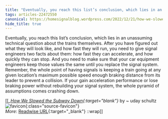 ```yaml
---
title: "Eventually, you reach this list’s conclusion, which lies in an ..."
tags: articles-22472550
canonical: https://homesignalblog.wordpress.com/2022/12/21/how-we-slowed-the-subway-down/
hide_title: true
---
```


Eventually, you reach this list’s conclusion, which lies in an unassuming technical question about the trains themselves. After you have figured out what they will look like, and how fast they will run, you need to give signal engineers two facts about them: how fast they can accelerate, and how quickly they can stop. And you need to make sure that your car equipment engineers keep those values the same until you replace the signal system. Remember, the whole point of having signals is keeping a train going at any given location’s maximum possible speed enough braking distance from its leader to prevent a collision. If your gain acceleration performance or lose braking power without rebuilding your signal system, the whole pyramid of assumptions comes crashing down.


[[<cite>_[How We Slowed the Subway Down](https://homesignalblog.wordpress.com/2022/12/21/how-we-slowed-the-subway-down/){:target="_blank"}_</cite> by ~ uday schultz ![favicon](https://s2.googleusercontent.com/s2/favicons?domain=homesignalblog.wordpress.com){:class="source-favicon"}<br>
_More_: [Readwise URL](https://readwise.io/open/442236241){:target="_blank"}
::wrap]]